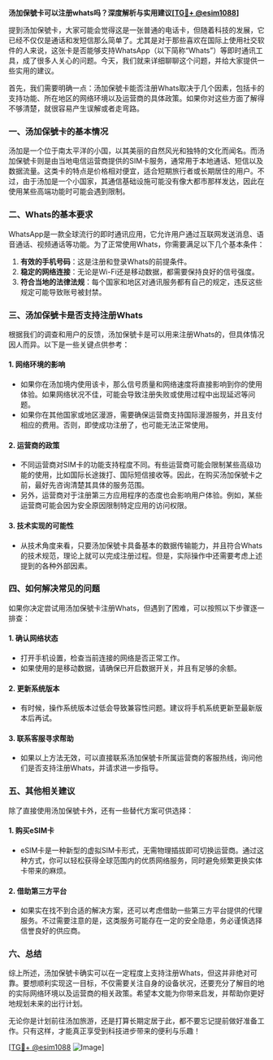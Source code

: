 **汤加保號卡可以注册whats吗？深度解析与实用建议[[TG💪+ @esim1088](https://t.me/s/esim1088)]**

提到汤加保號卡，大家可能会觉得这是一张普通的电话卡，但随着科技的发展，它已经不仅仅是通话和发短信那么简单了。尤其是对于那些喜欢在国际上使用社交软件的人来说，这张卡是否能够支持WhatsApp（以下简称“Whats”）等即时通讯工具，成了很多人关心的问题。今天，我们就来详细聊聊这个问题，并给大家提供一些实用的建议。

首先，我们需要明确一点：汤加保號卡能否注册Whats取决于几个因素，包括卡的支持功能、所在地区的网络环境以及运营商的具体政策。如果你对这些方面了解得不够清楚，就很容易产生误解或者走弯路。

### 一、汤加保號卡的基本情况

汤加是一个位于南太平洋的小国，以其美丽的自然风光和独特的文化而闻名。而汤加保號卡则是由当地电信运营商提供的SIM卡服务，通常用于本地通话、短信以及数据流量。这类卡的特点是价格相对便宜，适合短期旅行者或长期居住的用户。不过，由于汤加是一个小国家，其通信基础设施可能没有像大都市那样发达，因此在使用某些高端功能时可能会遇到限制。

### 二、Whats的基本要求

WhatsApp是一款全球流行的即时通讯应用，它允许用户通过互联网发送消息、语音通话、视频通话等功能。为了正常使用Whats，你需要满足以下几个基本条件：

1. **有效的手机号码**：这是注册和登录Whats的前提条件。
2. **稳定的网络连接**：无论是Wi-Fi还是移动数据，都需要保持良好的信号强度。
3. **符合当地的法律法规**：每个国家和地区对通讯服务都有自己的规定，违反这些规定可能导致账号被封禁。

### 三、汤加保號卡是否支持注册Whats

根据我们的调查和用户的反馈，汤加保號卡是可以用来注册Whats的，但具体情况因人而异。以下是一些关键点供参考：

#### 1. **网络环境的影响**
   - 如果你在汤加境内使用该卡，那么信号质量和网络速度将直接影响到你的使用体验。如果网络状况不佳，可能会导致注册失败或使用过程中出现延迟等问题。
   - 如果你在其他国家或地区漫游，需要确保运营商支持国际漫游服务，并且支付相应的费用。否则，即使成功注册了，也可能无法正常使用。

#### 2. **运营商的政策**
   - 不同运营商对SIM卡的功能支持程度不同。有些运营商可能会限制某些高级功能的使用，比如国际长途拨打、国际短信接收等。因此，在购买汤加保號卡之前，最好先咨询清楚其具体的服务范围。
   - 另外，运营商对于注册第三方应用程序的态度也会影响用户体验。例如，某些运营商可能会因为安全原因限制特定应用的访问权限。

#### 3. **技术实现的可能性**
   - 从技术角度来看，只要汤加保號卡具备基本的数据传输能力，并且符合Whats的技术规范，理论上就可以完成注册过程。但是，实际操作中还需要考虑上述提到的各种外部因素。

### 四、如何解决常见的问题

如果你决定尝试用汤加保號卡注册Whats，但遇到了困难，可以按照以下步骤逐一排查：

#### 1. 确认网络状态
   - 打开手机设置，检查当前连接的网络是否正常工作。
   - 如果使用的是移动数据，请确保已开启数据开关，并且有足够的余额。

#### 2. 更新系统版本
   - 有时候，操作系统版本过低会导致兼容性问题。建议将手机系统更新至最新版本后再试。

#### 3. 联系客服寻求帮助
   - 如果以上方法无效，可以直接联系汤加保號卡所属运营商的客服热线，询问他们是否支持注册Whats，并请求进一步指导。

### 五、其他相关建议

除了直接使用汤加保號卡外，还有一些替代方案可供选择：

#### 1. 购买eSIM卡
   - eSIM卡是一种新型的虚拟SIM卡形式，无需物理插拔即可切换运营商。通过这种方式，你可以轻松获得全球范围内的优质网络服务，同时避免频繁更换实体卡带来的麻烦。

#### 2. 借助第三方平台
   - 如果实在找不到合适的解决方案，还可以考虑借助一些第三方平台提供的代理服务。不过需要注意的是，这类服务可能存在一定的安全隐患，务必谨慎选择信誉良好的供应商。

### 六、总结

综上所述，汤加保號卡确实可以在一定程度上支持注册Whats，但这并非绝对可靠。要想顺利实现这一目标，不仅需要关注自身的设备状况，还要充分了解目的地的实际网络环境以及运营商的相关政策。希望本文能为你带来启发，并帮助你更好地规划未来的出行计划。

无论你是计划前往汤加旅游，还是打算长期定居于此，都不要忘记提前做好准备工作。只有这样，才能真正享受到科技进步带来的便利与乐趣！

[[TG💪+ @esim1088](https://t.me/s/esim1088) ![Image](https://i.postimg.cc/4NQfJmqS/Snipaste-2025-05-13-00-14-12.png)]